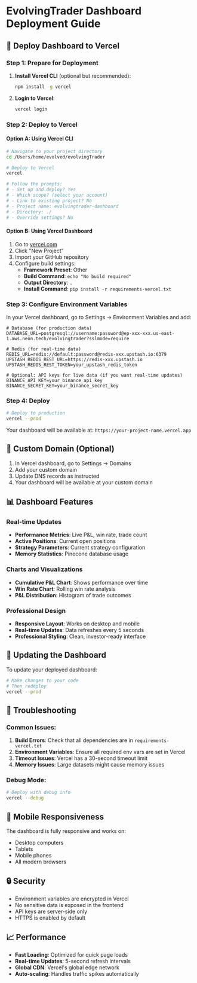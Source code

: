 # EvolvingTrader Dashboard Deployment Guide

## 🚀 Deploy Dashboard to Vercel

### Step 1: Prepare for Deployment

1. **Install Vercel CLI** (optional but recommended):
   ```bash
   npm install -g vercel
   ```

2. **Login to Vercel**:
   ```bash
   vercel login
   ```

### Step 2: Deploy to Vercel

#### Option A: Using Vercel CLI
```bash
# Navigate to your project directory
cd /Users/home/evolved/evolvingTrader

# Deploy to Vercel
vercel

# Follow the prompts:
# - Set up and deploy? Yes
# - Which scope? (select your account)
# - Link to existing project? No
# - Project name: evolvingtrader-dashboard
# - Directory: ./
# - Override settings? No
```

#### Option B: Using Vercel Dashboard
1. Go to [vercel.com](https://vercel.com)
2. Click "New Project"
3. Import your GitHub repository
4. Configure build settings:
   - **Framework Preset**: Other
   - **Build Command**: `echo "No build required"`
   - **Output Directory**: `.`
   - **Install Command**: `pip install -r requirements-vercel.txt`

### Step 3: Configure Environment Variables

In your Vercel dashboard, go to Settings → Environment Variables and add:

```env
# Database (for production data)
DATABASE_URL=postgresql://username:password@ep-xxx-xxx.us-east-1.aws.neon.tech/evolvingtrader?sslmode=require

# Redis (for real-time data)
REDIS_URL=redis://default:password@redis-xxx.upstash.io:6379
UPSTASH_REDIS_REST_URL=https://redis-xxx.upstash.io
UPSTASH_REDIS_REST_TOKEN=your_upstash_redis_token

# Optional: API keys for live data (if you want real-time updates)
BINANCE_API_KEY=your_binance_api_key
BINANCE_SECRET_KEY=your_binance_secret_key
```

### Step 4: Deploy

```bash
# Deploy to production
vercel --prod
```

Your dashboard will be available at: `https://your-project-name.vercel.app`

## 🔧 Custom Domain (Optional)

1. In Vercel dashboard, go to Settings → Domains
2. Add your custom domain
3. Update DNS records as instructed
4. Your dashboard will be available at your custom domain

## 📊 Dashboard Features

### Real-time Updates
- **Performance Metrics**: Live P&L, win rate, trade count
- **Active Positions**: Current open positions
- **Strategy Parameters**: Current strategy configuration
- **Memory Statistics**: Pinecone database usage

### Charts and Visualizations
- **Cumulative P&L Chart**: Shows performance over time
- **Win Rate Chart**: Rolling win rate analysis
- **P&L Distribution**: Histogram of trade outcomes

### Professional Design
- **Responsive Layout**: Works on desktop and mobile
- **Real-time Updates**: Data refreshes every 5 seconds
- **Professional Styling**: Clean, investor-ready interface

## 🔄 Updating the Dashboard

To update your deployed dashboard:

```bash
# Make changes to your code
# Then redeploy
vercel --prod
```

## 🐛 Troubleshooting

### Common Issues:

1. **Build Errors**: Check that all dependencies are in `requirements-vercel.txt`
2. **Environment Variables**: Ensure all required env vars are set in Vercel
3. **Timeout Issues**: Vercel has a 30-second timeout limit
4. **Memory Issues**: Large datasets might cause memory issues

### Debug Mode:
```bash
# Deploy with debug info
vercel --debug
```

## 📱 Mobile Responsiveness

The dashboard is fully responsive and works on:
- Desktop computers
- Tablets
- Mobile phones
- All modern browsers

## 🔒 Security

- Environment variables are encrypted in Vercel
- No sensitive data is exposed in the frontend
- API keys are server-side only
- HTTPS is enabled by default

## 📈 Performance

- **Fast Loading**: Optimized for quick page loads
- **Real-time Updates**: 5-second refresh intervals
- **Global CDN**: Vercel's global edge network
- **Auto-scaling**: Handles traffic spikes automatically